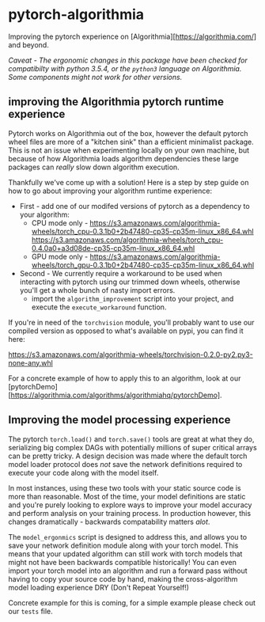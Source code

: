 # pytorch-algorithmia
Improving the pytorch experience on [Algorithmia][https://algorithmia.com/] and beyond.

*Caveat - The ergonomic changes in this package have been checked for compatibilty with python 3.5.4, or the `python3` language on Algorithmia.
Some components might not work for other versions.*
## improving the Algorithmia pytorch runtime experience
Pytorch works on Algorithmia out of the box, however the default pytorch wheel files
 are more of a "kitchen sink" than a efficient minimalist package. This is not an issue when experimenting locally on your own machine, but
 because of how Algorithmia loads algorithm dependencies these large packages can _really_ slow down algorithm execution.

 Thankfully we've come up with a solution! Here is a step by step guide on how to go about improving your algorithm runtime experience:

 * First - add one of our modifed versions of pytorch as a dependency to your algorithm:
   * CPU mode only -
 https://s3.amazonaws.com/algorithmia-wheels/torch_cpu-0.3.1b0+2b47480-cp35-cp35m-linux_x86_64.whl
 https://s3.amazonaws.com/algorithmia-wheels/torch_cpu-0.4.0a0+a3d08de-cp35-cp35m-linux_x86_64.whl
   * GPU mode only -
 https://s3.amazonaws.com/algorithmia-wheels/torch_gpu-0.3.1b0+2b47480-cp35-cp35m-linux_x86_64.whl
 * Second - We currently require a workaround to be used when interacting with pytorch using our trimmed down wheels, otherwise you'll get a whole bunch of nasty import errors.
   * import the `algorithm_improvement` script into your project, and execute the `execute_workaround` function.

If you're in need of the `torchvision` module, you'll probably want to use our compiled version as opposed to what's available on pypi, you can find it here:

https://s3.amazonaws.com/algorithmia-wheels/torchvision-0.2.0-py2.py3-none-any.whl

 For a concrete example of how to apply this to an algorithm, look at our [pytorchDemo][https://algorithmia.com/algorithms/algorithmiahq/pytorchDemo].

## Improving the model processing experience
The pytorch `torch.load()` and `torch.save()` tools are great at what they do, serializing big complex DAGs with potentially
 millions of super critical arrays can be pretty tricky. A design decision was made where the default torch model loader protocol does _not_ save the
 network definitions required to execute your code along with the model itself.

In most instances, using these two tools with your static source code is more than reasonable.
Most of the time, your model definitions are static and you're purely looking
to explore ways to improve your model accuracy and perform analysis on your training process.
In production however, this changes dramatically - backwards compatability matters *alot*.

The `model_ergonmics` script is designed to address this, and allows you to save your network definition module
along with your torch model. This means that your updated algorithm can still work with torch models that might
not have been backwards compatible historically! You can even import your torch model into an algorithm and run a
forward pass without having to copy your source code by hand, making the cross-algorithm model loading experience DRY (Don't Repeat Yourself!)

Concrete example for this is coming, for a simple example please check out our `tests` file.
